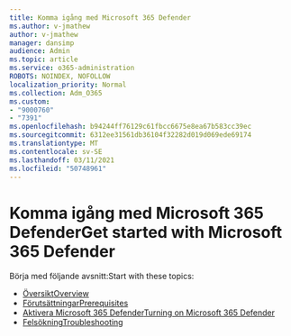 ```yaml
---
title: Komma igång med Microsoft 365 Defender
ms.author: v-jmathew
author: v-jmathew
manager: dansimp
audience: Admin
ms.topic: article
ms.service: o365-administration
ROBOTS: NOINDEX, NOFOLLOW
localization_priority: Normal
ms.collection: Adm_O365
ms.custom:
- "9000760"
- "7391"
ms.openlocfilehash: b94244ff76129c61fbcc6675e8ea67b583cc39ec
ms.sourcegitcommit: 6312ee31561db36104f32282d019d069ede69174
ms.translationtype: MT
ms.contentlocale: sv-SE
ms.lasthandoff: 03/11/2021
ms.locfileid: "50748961"
---
```

# <a name="get-started-with-microsoft-365-defender"></a><span data-ttu-id="22337-102">Komma igång med Microsoft 365 Defender</span><span class="sxs-lookup"><span data-stu-id="22337-102">Get started with Microsoft 365 Defender</span></span>

<span data-ttu-id="22337-103">Börja med följande avsnitt:</span><span class="sxs-lookup"><span data-stu-id="22337-103">Start with these topics:</span></span>

- [<span data-ttu-id="22337-104">Översikt</span><span class="sxs-lookup"><span data-stu-id="22337-104">Overview</span></span>](https://docs.microsoft.com/microsoft-365/security/mtp/microsoft-threat-protection)
- [<span data-ttu-id="22337-105">Förutsättningar</span><span class="sxs-lookup"><span data-stu-id="22337-105">Prerequisites</span></span>](https://docs.microsoft.com/microsoft-365/security/mtp/prerequisites)
- [<span data-ttu-id="22337-106">Aktivera Microsoft 365 Defender</span><span class="sxs-lookup"><span data-stu-id="22337-106">Turning on Microsoft 365 Defender</span></span>](https://docs.microsoft.com/microsoft-365/security/mtp/mtp-enable)
- [<span data-ttu-id="22337-107">Felsökning</span><span class="sxs-lookup"><span data-stu-id="22337-107">Troubleshooting</span></span>](https://docs.microsoft.com/microsoft-365/security/mtp/troubleshoot)

